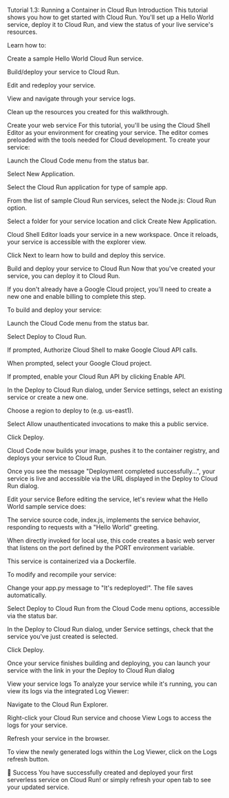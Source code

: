 Tutorial 1.3: Running a Container in Cloud Run
Introduction
This tutorial shows you how to get started with Cloud Run. 
You'll set up a Hello World service, deploy it to Cloud Run, 
and view the status of your live service's resources.

Learn how to:

Create a sample Hello World Cloud Run service.

Build/deploy your service to Cloud Run.

Edit and redeploy your service.

View and navigate through your service logs.

Clean up the resources you created for this walkthrough.

Create your web service
For this tutorial, you'll be using the Cloud Shell Editor as your environment for creating your service. The editor comes preloaded with the tools needed for Cloud development. To create your service:

Launch the Cloud Code menu from the status bar.

Select New Application.

Select the Cloud Run application for type of sample app.

From the list of sample Cloud Run services, select the Node.js: Cloud Run option.

Select a folder for your service location and click Create New Application.

Cloud Shell Editor loads your service in a new workspace. Once it reloads, your service is accessible with the explorer view.

Click Next to learn how to build and deploy this service.

Build and deploy your service to Cloud Run
Now that you've created your service, you can deploy it to Cloud Run.

If you don't already have a Google Cloud project, you'll need to create a new one and enable billing to complete this step.

To build and deploy your service:

Launch the Cloud Code menu from the status bar.

Select Deploy to Cloud Run.

If prompted, Authorize Cloud Shell to make Google Cloud API calls.

When prompted, select your Google Cloud project.

If prompted, enable your Cloud Run API by clicking Enable API.

In the Deploy to Cloud Run dialog, under Service settings, select 
an existing service or create a new one.

Choose a region to deploy to (e.g. us-east1).

Select Allow unauthenticated invocations to make this a public service.

Click Deploy.

Cloud Code now builds your image, pushes it to the container registry, 
and deploys your service to Cloud Run.

Once you see the message "Deployment completed successfully...", 
your service is live and accessible via the URL displayed 
in the Deploy to Cloud Run dialog.

Edit your service
Before editing the service, let's review what the Hello World sample service does:

The service source code, index.js, implements the service behavior, responding to
 requests with a "Hello World" greeting.

When directly invoked for local use, this code creates a basic web server that
 listens on the port defined by the PORT environment variable.

This service is containerized via a Dockerfile.

To modify and recompile your service:

Change your app.py message to "It's redeployed!". The file saves automatically.

Select Deploy to Cloud Run from the Cloud Code menu options, accessible 
via the status bar.

In the Deploy to Cloud Run dialog, under Service settings, check that 
the service you've just created is selected.

Click Deploy.

Once your service finishes building and deploying, you can launch your service
 with the link in your the Deploy to Cloud Run dialog

View your service logs
To analyze your service while it's running, you can view its logs via the
 integrated Log Viewer:

Navigate to the Cloud Run Explorer.

Right-click your Cloud Run service and choose View Logs to access the logs
 for your service.

Refresh your service in the browser.

To view the newly generated logs within the Log Viewer, click on the
 Logs refresh button.

🎉 Success
You have successfully created and deployed your first 
serverless service on Cloud Run!
 or simply refresh your open tab to see your updated service.